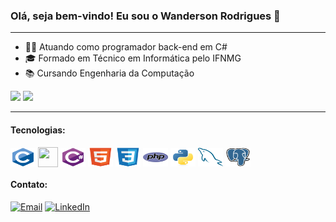 ### Olá, seja bem-vindo! Eu sou o Wanderson Rodrigues 👋

---

- 👨‍💻 Atuando como programador back-end em C#
- 🎓 Formado em Técnico em Informática pelo IFNMG
- 📚 Cursando Engenharia da Computação

<div>
    <img height="180em" src="https://github-readme-stats.vercel.app/api?username=WanRod&show_icons=true&theme=tokyonight">
    <img height="180em" src="https://github-readme-stats.vercel.app/api/top-langs/?username=WanRod&layout=compact&theme=tokyonight">
</div>

---

#### Tecnologias:

<div style="display: inline_block;">
    <img align="center" alt="" height="30" width="40" src="https://raw.githubusercontent.com/devicons/devicon/master/icons/c/c-original.svg">
    <img align="center" alt="" height="32" width="32" src="https://user-images.githubusercontent.com/25181517/121405754-b4f48f80-c95d-11eb-8893-fc325bde617f.png">
    <img align="center" alt="" height="30" width="40" src="https://raw.githubusercontent.com/devicons/devicon/master/icons/csharp/csharp-original.svg">
    <img align="center" alt="" height="30" width="40" src="https://raw.githubusercontent.com/devicons/devicon/master/icons/html5/html5-original.svg">
    <img align="center" alt="" height="30" width="40" src="https://raw.githubusercontent.com/devicons/devicon/master/icons/css3/css3-original.svg">
    <img align="center" alt="" height="30" width="40" src="https://raw.githubusercontent.com/devicons/devicon/master/icons/php/php-original.svg">
    <img align="center" alt="" height="30" width="40" src="https://raw.githubusercontent.com/devicons/devicon/master/icons/python/python-original.svg">
    <img align="center" alt="" height="30" width="40" src="https://raw.githubusercontent.com/devicons/devicon/master/icons/mysql/mysql-original.svg">
    <img align="center" alt="" height="30" width="40" src="https://raw.githubusercontent.com/devicons/devicon/master/icons/postgresql/postgresql-original.svg">
</div>

#### Contato:
  
[![Email](https://img.shields.io/badge/Gmail-D14836?style=for-the-badge&logo=gmail&logoColor=white)](mailto:wanrod.dev@gmail.com)
[![LinkedIn](https://img.shields.io/badge/LinkedIn-0077B5?style=for-the-badge&logo=linkedin&logoColor=white)](https://www.linkedin.com/in/wanrod/)
